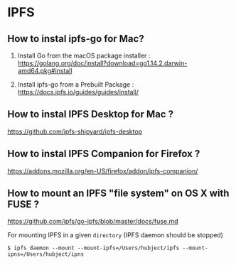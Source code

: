 IPFS
==

How to instal ipfs-go for Mac?
-

1. Install Go from the macOS package installer : 
https://golang.org/doc/install?download=go1.14.2.darwin-amd64.pkg#install

2. Install ipfs-go from a Prebuilt Package : 
https://docs.ipfs.io/guides/guides/install/


How to instal IPFS Desktop for Mac ?
-
https://github.com/ipfs-shipyard/ipfs-desktop


How to instal IPFS Companion for Firefox ?
-
https://addons.mozilla.org/en-US/firefox/addon/ipfs-companion/

How to mount an IPFS "file system" on OS X with FUSE ?
-

https://github.com/ipfs/go-ipfs/blob/master/docs/fuse.md

For mounting IPFS in a given ```directory```
(IPFS daemon should be stopped)

<pre><code>$ ipfs daemon --mount --mount-ipfs=/Users/hubject/ipfs --mount-ipns=/Users/hubject/ipns</code></pre>

